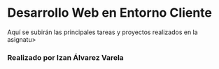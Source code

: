 # Desarrollo Web en Entorno Cliente

Aquí se subirán las principales tareas y proyectos realizados en la asignatu>

### Realizado por Izan Álvarez Varela
